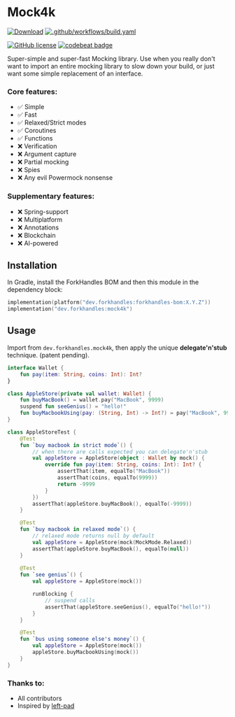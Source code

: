 # Mock4k

<a href="https://mvnrepository.com/artifact/dev.forkhandles"><img alt="Download" src="https://img.shields.io/maven-central/v/dev.forkhandles/forkhandles-bom"></a>
[![.github/workflows/build.yaml](https://github.com/fork-handles/forkhandles/actions/workflows/build.yaml/badge.svg)](https://github.com/fork-handles/forkhandles/actions/workflows/build.yaml)

<a href="http//www.apache.org/licenses/LICENSE-2.0"><img alt="GitHub license" src="https://img.shields.io/badge/license-Apache%20License%202.0-blue.svg?style=flat"></a>
<a href="https://codebeat.co/projects/github-com-fork-handles-forkhandles-trunk"><img alt="codebeat badge" src="https://codebeat.co/badges/5b369ed4-af27-46f4-ad9c-a307d900617e"></a>

Super-simple and super-fast Mocking library. Use when you really don't want to import an entire mocking library to slow down your build, or just want some simple replacement of an interface.

### Core features:
-  ✅ Simple
-  ✅ Fast
-  ✅ Relaxed/Strict modes
-  ✅ Coroutines
-  ✅ Functions
- ❌ Verification
- ❌ Argument capture
- ❌ Partial mocking
- ❌ Spies
- ❌ Any evil Powermock nonsense

### Supplementary features:
- ❌ Spring-support
- ❌ Multiplatform
- ❌ Annotations
- ❌ Blockchain
- ❌ AI-powered

## Installation

In Gradle, install the ForkHandles BOM and then this module in the dependency block:

```kotlin
implementation(platform("dev.forkhandles:forkhandles-bom:X.Y.Z"))
implementation("dev.forkhandles:mock4k")
```

## Usage
Import from `dev.forkhandles.mock4k`, then apply the unique **delegate'n'stub** technique. (patent pending).

```kotlin
interface Wallet {
    fun pay(item: String, coins: Int): Int?
}

class AppleStore(private val wallet: Wallet) {
    fun buyMacBook() = wallet.pay("MacBook", 9999)
    suspend fun seeGenius() = "hello!"
    fun buyMacbookUsing(pay: (String, Int) -> Int?) = pay("MacBook", 9999)
}

class AppleStoreTest {
    @Test
    fun `buy macbook in strict mode`() {
        // when there are calls expected you can delegate'n'stub
        val appleStore = AppleStore(object : Wallet by mock() {
            override fun pay(item: String, coins: Int): Int? {
                assertThat(item, equalTo("MacBook"))
                assertThat(coins, equalTo(9999))
                return -9999
            }
        })
        assertThat(appleStore.buyMacBook(), equalTo(-9999))
    }

    @Test
    fun `buy macbook in relaxed mode`() {
        // relaxed mode returns null by default
        val appleStore = AppleStore(mock(MockMode.Relaxed))
        assertThat(appleStore.buyMacBook(), equalTo(null))
    }
   
    @Test
    fun `see genius`() {
        val appleStore = AppleStore(mock())

        runBlocking {
            // suspend calls
            assertThat(appleStore.seeGenius(), equalTo("hello!"))
        }
    }

    @Test
    fun `bus using someone else's money`() {
        val appleStore = AppleStore(mock())
        appleStore.buyMacbookUsing(mock())
    }
}
```

### Thanks to:
- All contributors
- Inspired by [left-pad](https://npmjs.com/package/left-pad)
